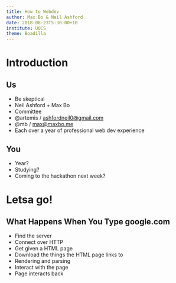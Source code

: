 ```yaml
---
title: How to Webdev 
author: Max Bo & Neil Ashford
date: 2018-08-23T5:30:00+10
institute: UQCS
theme: Boadilla
---
```


# Introduction
## Us
- Be skeptical
- Neil Ashford + Max Bo
- Committee
- @artemis / ashfordneil0@gmail.com
- @mb / max@maxbo.me
- Each over a year of professional web dev experience

## You
- Year?
- Studying?
- Coming to the hackathon next week?

# Letsa go!
## What Happens When You Type google.com
- Find the server
- Connect over HTTP
- Get given a HTML page
- Download the things the HTML page links to
- Rendering and parsing
- Interact with the page
- Page interacts back
